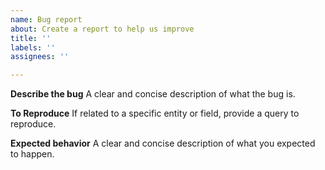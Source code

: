 ```yaml
---
name: Bug report
about: Create a report to help us improve
title: ''
labels: ''
assignees: ''

---
```


**Describe the bug**
A clear and concise description of what the bug is.

**To Reproduce**
If related to a specific entity or field, provide a query to reproduce.

**Expected behavior**
A clear and concise description of what you expected to happen.

